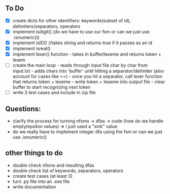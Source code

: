 ## To Do

- [x] create dicts for other identifiers: keywords(subset of id), delimiters/separators, operators
- [x] implement isdigit() (do we have to use our fsm or can we just use .isnumeric())
- [x] implement isID() //takes string and returns true if it passes as an id
- [x] implement isreal()
- [x] implement lexer() function - takes in buffer/lexeme and returns token + lexem
- [ ] create the main loop - reads through input file char by char from input.txt - adds chars into 'buffer' until hitting a separator/delimiter (also account for cases like >=) - once you hit a separator, call lexer function that returns token + lexeme - write token + lexeme into output file - clear buffer to start recognizing next token
- [ ] write 3 test cases and include in zip file

## Questions:

- clarify the process for turning nfsms -> dfas -> code
  (how do we handle empty/epsilon values) => i just used a "sink" value
- do we really have to implement integer dfa using the fsm or can we just use .isnumeric()

## other things to do

- double check nfsms and resulting dfas
- double check list of keywords, separators, operators
- create test cases (at least 3)
- turn .py file into an .exe file
- write documentation
